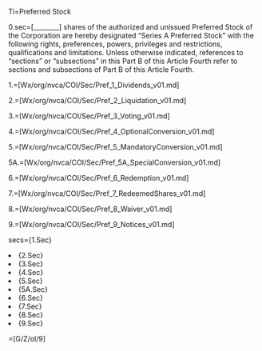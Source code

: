 Ti=Preferred Stock

0.sec=[________] shares of the authorized and unissued Preferred Stock of the Corporation are hereby designated “Series A Preferred Stock” with the following rights, preferences, powers, privileges and restrictions, qualifications and limitations. Unless otherwise indicated, references to “sections” or “subsections” in this Part B of this Article Fourth refer to sections and subsections of Part B of this Article Fourth.

1.=[Wx/org/nvca/COI/Sec/Pref_1_Dividends_v01.md]

2.=[Wx/org/nvca/COI/Sec/Pref_2_Liquidation_v01.md]

3.=[Wx/org/nvca/COI/Sec/Pref_3_Voting_v01.md]

4.=[Wx/org/nvca/COI/Sec/Pref_4_OptionalConversion_v01.md]

5.=[Wx/org/nvca/COI/Sec/Pref_5_MandatoryConversion_v01.md]

5A.=[Wx/org/nvca/COI/Sec/Pref_5A_SpecialConversion_v01.md]

6.=[Wx/org/nvca/COI/Sec/Pref_6_Redemption_v01.md]

7.=[Wx/org/nvca/COI/Sec/Pref_7_RedeemedShares_v01.md]

8.=[Wx/org/nvca/COI/Sec/Pref_8_Waiver_v01.md]

9.=[Wx/org/nvca/COI/Sec/Pref_9_Notices_v01.md]

secs={1.Sec}<li>{2.Sec}<li>{3.Sec}<li>{4.Sec}<li>{5.Sec}<li>{5A.Sec}<li>{6.Sec}<li>{7.Sec}<li>{8.Sec}<li>{9.Sec}

=[G/Z/ol/9]
